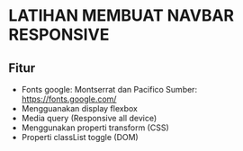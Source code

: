 # LATIHAN MEMBUAT NAVBAR RESPONSIVE

## Fitur
- Fonts google: Montserrat dan Pacifico
Sumber: https://fonts.google.com/
- Mengguanakan display flexbox
- Media query (Responsive all device)
- Menggunakan properti transform (CSS)
- Properti classList toggle (DOM)